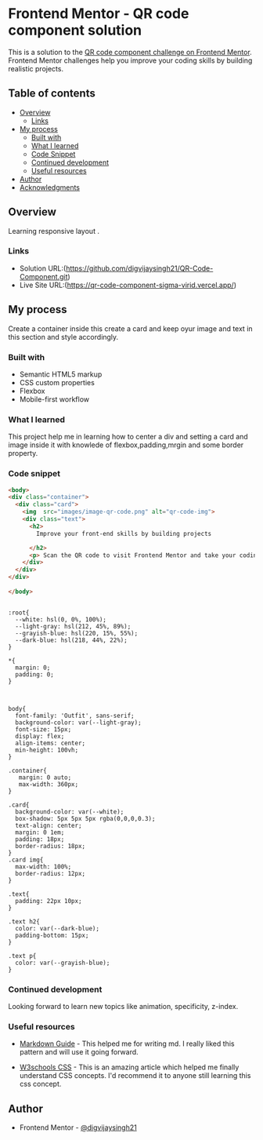 # Frontend Mentor - QR code component solution

This is a solution to the [QR code component challenge on Frontend Mentor](https://www.frontendmentor.io/challenges/qr-code-component-iux_sIO_H). Frontend Mentor challenges help you improve your coding skills by building realistic projects. 

## Table of contents

- [Overview](#overview)
  - [Links](#links)
- [My process](#my-process)
  - [Built with](#built-with)
  - [What I learned](#what-i-learned)
  - [Code Snippet](#code-snippet)
  - [Continued development](#Continued-development)
  - [Useful resources](#useful-resources)
- [Author](#author)
- [Acknowledgments](#acknowledgments)



## Overview

Learning responsive layout .

### Links

- Solution URL:(https://github.com/digvijaysingh21/QR-Code-Component.git)
- Live Site URL:(https://qr-code-component-sigma-virid.vercel.app/)

## My process
Create a container inside this create a card and keep oyur image and text in this section and style accordingly.

### Built with

- Semantic HTML5 markup
- CSS custom properties
- Flexbox
- Mobile-first workflow

### What I learned

This project help me in learning how to center a div 
and setting a card and image inside it with knowlede of flexbox,padding,mrgin and some border property.

### Code snippet

```html
<body>
<div class="container">
  <div class="card">
    <img  src="images/image-qr-code.png" alt="qr-code-img">
    <div class="text">
      <h2>
        Improve your front-end skills by building projects

      </h2>
      <p> Scan the QR code to visit Frontend Mentor and take your coding skills to the next level</p>
    </div>
  </div>
</div>
 
</body>
```
```@import url('https://fonts.googleapis.com/css2?family=Outfit:wght@400;700&display=swap');

:root{
  --white: hsl(0, 0%, 100%);
  --light-gray: hsl(212, 45%, 89%);
  --grayish-blue: hsl(220, 15%, 55%);
  --dark-blue: hsl(218, 44%, 22%);
}

*{
  margin: 0;
  padding: 0; 
}



body{
  font-family: 'Outfit', sans-serif;
  background-color: var(--light-gray);
  font-size: 15px;
  display: flex;
  align-items: center;
  min-height: 100vh;
}

.container{
   margin: 0 auto;
   max-width: 360px;
}

.card{
  background-color: var(--white);
  box-shadow: 5px 5px 5px rgba(0,0,0,0.3);
  text-align: center;
  margin: 0 1em;
  padding: 18px;
  border-radius: 18px;
}
.card img{
  max-width: 100%;
  border-radius: 12px;
}

.text{
  padding: 22px 10px;
}

.text h2{
  color: var(--dark-blue);
  padding-bottom: 15px;
}

.text p{
  color: var(--grayish-blue);
}
```




### Continued development

 Looking forward to learn new topics like animation, specificity, z-index.


### Useful resources

- [Markdown Guide](https://www.markdownguide.org/getting-started/) - This helped me for writing md. I really liked this pattern and will use it going forward.

- [W3schools CSS](https://www.w3schools.com/css/) - This is an amazing article which helped me finally understand CSS concepts. I'd recommend it to anyone still learning this css concept.



## Author

- Frontend Mentor - [@digvijaysingh21](https://www.frontendmentor.io/profile/digvijaysingh21)





